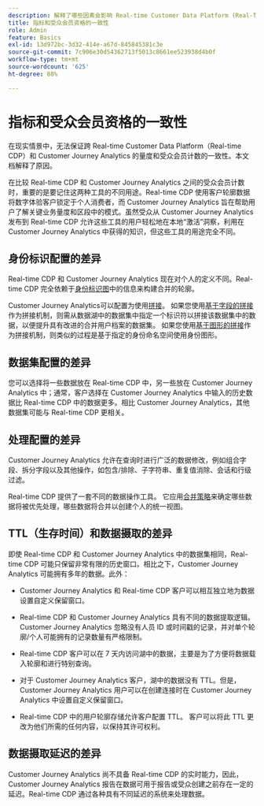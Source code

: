 ```yaml
---
description: 解释了哪些因素会影响 Real-time Customer Data Platform (Real-Time CDP) 和 Customer Journey Analytics 之间量度和受众会员计数的一致性。
title: 指标和受众会员资格的一致性
role: Admin
feature: Basics
exl-id: 13d972bc-3d32-414e-a67d-845845381c3e
source-git-commit: 7c906e30d54362713f5013c8661ee523938d4b0f
workflow-type: tm+mt
source-wordcount: '625'
ht-degree: 88%

---
```



# 指标和受众会员资格的一致性

在现实情景中，无法保证跨 Real-time Customer Data Platform（Real-time CDP）和 Customer Journey Analytics 的量度和受众会员计数的一致性。本文档解释了原因。

在比较 Real-time CDP 和 Customer Journey Analytics 之间的受众会员计数时，重要的是要记住这两种工具的不同用途。Real-time CDP 使用客户轮廓数据将数字体验客户锁定于个人消费者，而 Customer Journey Analytics 旨在帮助用户了解关键业务量度和区段中的模式。虽然受众从 Customer Journey Analytics 发布到 Real-time CDP 允许这些工具的用户轻松地在本地“激活”洞察，利用在 Customer Journey Analytics 中获得的知识，但这些工具的用途完全不同。

## 身份标识配置的差异

Real-time CDP 和 Customer Journey Analytics 现在对个人的定义不同。Real-time CDP 完全依赖于[身份标识图](https://experienceleague.adobe.com/docs/platform-learn/tutorials/identities/understanding-identity-and-identity-graphs.html)中的信息来构建合并的轮廓。

Customer Journey Analytics可以配置为使用[拼接](../stitching/overview.md)。 如果您使用[基于字段的拼接](/help/stitching/fbs.md)作为拼接机制，则需从数据湖中的数据集中指定一个标识符以拼接该数据集中的数据，以便提升具有改进的合并用户档案的数据集。 如果您使用[基于图形的拼接](/help/stitching/gbs.md)作为拼接机制，则类似的过程是基于指定的身份命名空间使用身份图形。


## 数据集配置的差异

您可以选择将一些数据放在 Real-time CDP 中，另一些放在 Customer Journey Analytics 中；通常，客户选择在 Customer Journey Analytics 中输入的历史数据比 Real-time CDP 中的数据更多。相比 Customer Journey Analytics，其他数据集可能与 Real-time CDP 更相关。

## 处理配置的差异

Customer Journey Analytics 允许在查询时进行广泛的数据修改，例如组合字段、拆分字段以及其他操作，如包含/排除、子字符串、重复值消除、会话和行级过滤。

Real-time CDP 提供了一套不同的数据操作工具。 它应用[合并策略](https://experienceleague.adobe.com/docs/experience-platform/profile/merge-policies/overview.html)来确定哪些数据将被优先处理，哪些数据将合并以创建个人的统一视图。

## TTL（生存时间）和数据摄取的差异

即使 Real-time CDP 和 Customer Journey Analytics 中的数据集相同，Real-time CDP 可能只保留非常有限的历史窗口。相比之下，Customer Journey Analytics 可能拥有多年的数据。此外：

* Customer Journey Analytics 和 Real-time CDP 客户可以相互独立地为数据设置自定义保留窗口。

* Real-time CDP 和 Customer Journey Analytics 具有不同的数据提取逻辑。Customer Journey Analytics 忽略没有人员 ID 或时间戳的记录，并对单个轮廓/个人可能拥有的记录数量有严格限制。

* Real-time CDP 客户可以在 7 天内访问湖中的数据，主要是为了方便将数据载入轮廓和进行特别查询。

* 对于 Customer Journey Analytics 客户，湖中的数据没有 TTL。但是，Customer Journey Analytics 用户可以在创建连接时在 Customer Journey Analytics 中设置自定义保留窗口。

* Real-time CDP 中的用户轮廓存储允许客户配置 TTL。 客户可以将此 TTL 更改为他们所需的任何内容，以保持其许可权利。

## 数据摄取延迟的差异

Customer Journey Analytics 尚不具备 Real-time CDP 的实时能力，因此，Customer Journey Analytics 报告在数据可用于报告或受众创建之前存在一定的延迟。Real-time CDP 通过各种具有不同延迟的系统来处理数据。
